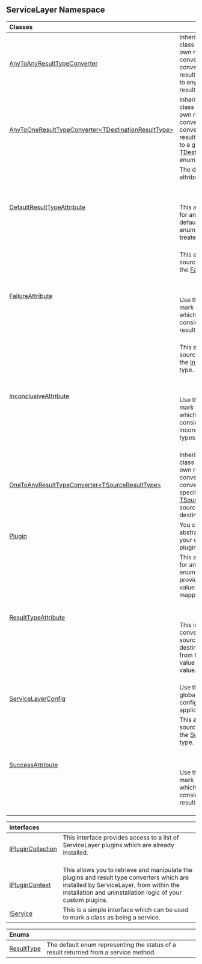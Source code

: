 ## ServiceLayer Namespace

| Classes | |
| :--- | :--- |
| [AnyToAnyResultTypeConverter](ServiceLayer_AnyToAnyResultTypeConverter.md 'ServiceLayer.AnyToAnyResultTypeConverter') | Inherit this abstract class to create your own result type converter which converts any source result type enum value to any destination result type enum.<br/> |
| [AnyToOneResultTypeConverter&lt;TDestinationResultType&gt;](ServiceLayer_AnyToOneResultTypeConverter_TDestinationResultType_.md 'ServiceLayer.AnyToOneResultTypeConverter&lt;TDestinationResultType&gt;') | Inherit this abstract class to create your own result type converter which converts any source result type enum value to a given [TDestinationResultType](ServiceLayer_AnyToOneResultTypeConverter_TDestinationResultType_.md#ServiceLayer_AnyToOneResultTypeConverter_TDestinationResultType__TDestinationResultType 'ServiceLayer.AnyToOneResultTypeConverter&lt;TDestinationResultType&gt;.TDestinationResultType') enum.<br/> |
| [DefaultResultTypeAttribute](ServiceLayer_DefaultResultTypeAttribute.md 'ServiceLayer.DefaultResultTypeAttribute') | The default result type attribute class.<br/><br/><br/><br/>This attribute is used for annotating the default value of an enum to use when it's treated as a result type.<br/><br/> |
| [FailureAttribute](ServiceLayer_FailureAttribute.md 'ServiceLayer.FailureAttribute') | This attribute maps the source enum value to the [Failure](ServiceLayer_ResultType.md#ServiceLayer_ResultType_Failure 'ServiceLayer.ResultType.Failure') result type.<br/><br/><br/><br/>Use this attribute to mark enum values which should be considered failure result types.<br/><br/> |
| [InconclusiveAttribute](ServiceLayer_InconclusiveAttribute.md 'ServiceLayer.InconclusiveAttribute') | This attribute maps the source enum value to the [Inconclusive](ServiceLayer_ResultType.md#ServiceLayer_ResultType_Inconclusive 'ServiceLayer.ResultType.Inconclusive') result type.<br/><br/><br/><br/>Use this attribute to mark enum values which should be considered inconclusive result types.<br/><br/> |
| [OneToAnyResultTypeConverter&lt;TSourceResultType&gt;](ServiceLayer_OneToAnyResultTypeConverter_TSourceResultType_.md 'ServiceLayer.OneToAnyResultTypeConverter&lt;TSourceResultType&gt;') | Inherit this abstract class to create your own result type converter which converts between a specific [TSourceResultType](ServiceLayer_OneToAnyResultTypeConverter_TSourceResultType_.md#ServiceLayer_OneToAnyResultTypeConverter_TSourceResultType__TSourceResultType 'ServiceLayer.OneToAnyResultTypeConverter&lt;TSourceResultType&gt;.TSourceResultType') source type and any destination type.<br/> |
| [Plugin](ServiceLayer_Plugin.md 'ServiceLayer.Plugin') | You can inherit this abstract class to create your own ServiceLayer plugin.<br/> |
| [ResultTypeAttribute](ServiceLayer_ResultTypeAttribute.md 'ServiceLayer.ResultTypeAttribute') | This attribute is used for annotating a source enum value and providing a destination value which it can be mapped to.<br/><br/><br/><br/>This is used for converting between the source value and destination value, or from the destination value to the source value.<br/><br/> |
| [ServiceLayerConfig](ServiceLayer_ServiceLayerConfig.md 'ServiceLayer.ServiceLayerConfig') | Use this class to set the global ServiceLayer configuration for your application.<br/> |
| [SuccessAttribute](ServiceLayer_SuccessAttribute.md 'ServiceLayer.SuccessAttribute') | This attribute maps the source enum value to the [Success](ServiceLayer_ResultType.md#ServiceLayer_ResultType_Success 'ServiceLayer.ResultType.Success') result type.<br/><br/><br/><br/>Use this attribute to mark enum values which should be considered successful result types.<br/><br/> |

| Interfaces | |
| :--- | :--- |
| [IPluginCollection](ServiceLayer_IPluginCollection.md 'ServiceLayer.IPluginCollection') | This interface provides access to a list of ServiceLayer plugins which are already installed.<br/><br/> |
| [IPluginContext](ServiceLayer_IPluginContext.md 'ServiceLayer.IPluginContext') | This allows you to retrieve and manipulate the plugins and result type converters which are installed by ServiceLayer, from within the installation and uninstallation logic of your custom plugins.<br/> |
| [IService](ServiceLayer_IService.md 'ServiceLayer.IService') | This is a simple interface which can be used to mark a class as being a service.<br/> |

| Enums | |
| :--- | :--- |
| [ResultType](ServiceLayer_ResultType.md 'ServiceLayer.ResultType') | The default enum representing the status of a result returned from a service method.<br/> |
